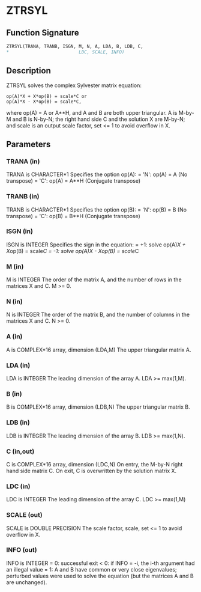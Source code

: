 # ZTRSYL

## Function Signature

```fortran
ZTRSYL(TRANA, TRANB, ISGN, M, N, A, LDA, B, LDB, C,
*                          LDC, SCALE, INFO)
```

## Description


 ZTRSYL solves the complex Sylvester matrix equation:

    op(A)*X + X*op(B) = scale*C or
    op(A)*X - X*op(B) = scale*C,

 where op(A) = A or A**H, and A and B are both upper triangular. A is
 M-by-M and B is N-by-N; the right hand side C and the solution X are
 M-by-N; and scale is an output scale factor, set <= 1 to avoid
 overflow in X.

## Parameters

### TRANA (in)

TRANA is CHARACTER*1 Specifies the option op(A): = 'N': op(A) = A (No transpose) = 'C': op(A) = A**H (Conjugate transpose)

### TRANB (in)

TRANB is CHARACTER*1 Specifies the option op(B): = 'N': op(B) = B (No transpose) = 'C': op(B) = B**H (Conjugate transpose)

### ISGN (in)

ISGN is INTEGER Specifies the sign in the equation: = +1: solve op(A)*X + X*op(B) = scale*C = -1: solve op(A)*X - X*op(B) = scale*C

### M (in)

M is INTEGER The order of the matrix A, and the number of rows in the matrices X and C. M >= 0.

### N (in)

N is INTEGER The order of the matrix B, and the number of columns in the matrices X and C. N >= 0.

### A (in)

A is COMPLEX*16 array, dimension (LDA,M) The upper triangular matrix A.

### LDA (in)

LDA is INTEGER The leading dimension of the array A. LDA >= max(1,M).

### B (in)

B is COMPLEX*16 array, dimension (LDB,N) The upper triangular matrix B.

### LDB (in)

LDB is INTEGER The leading dimension of the array B. LDB >= max(1,N).

### C (in,out)

C is COMPLEX*16 array, dimension (LDC,N) On entry, the M-by-N right hand side matrix C. On exit, C is overwritten by the solution matrix X.

### LDC (in)

LDC is INTEGER The leading dimension of the array C. LDC >= max(1,M)

### SCALE (out)

SCALE is DOUBLE PRECISION The scale factor, scale, set <= 1 to avoid overflow in X.

### INFO (out)

INFO is INTEGER = 0: successful exit < 0: if INFO = -i, the i-th argument had an illegal value = 1: A and B have common or very close eigenvalues; perturbed values were used to solve the equation (but the matrices A and B are unchanged).

